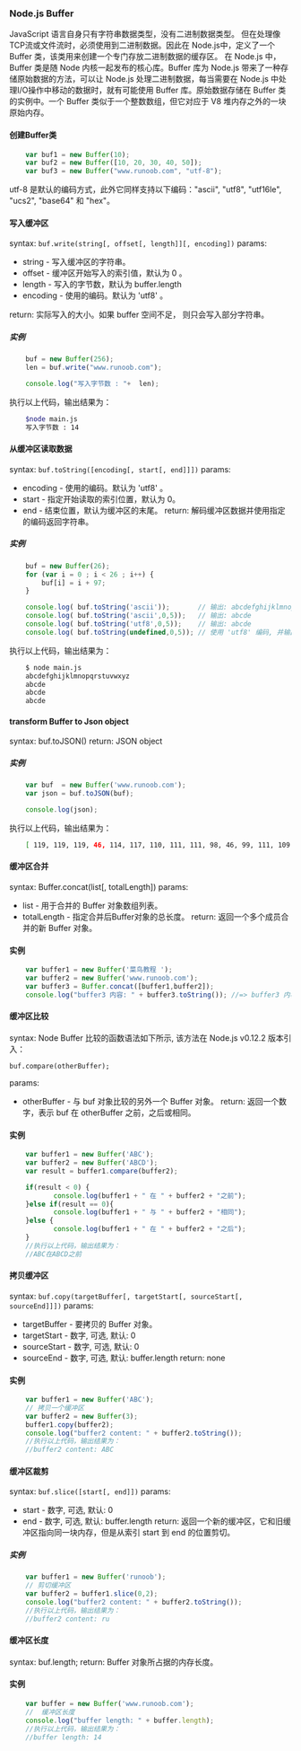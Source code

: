 ### Node.js Buffer
JavaScript 语言自身只有字符串数据类型，没有二进制数据类型。
但在处理像TCP流或文件流时，必须使用到二进制数据。因此在 Node.js中，定义了一个 Buffer 类，该类用来创建一个专门存放二进制数据的缓存区。
在 Node.js 中，Buffer 类是随 Node 内核一起发布的核心库。Buffer 库为 Node.js 带来了一种存储原始数据的方法，可以让 Node.js 处理二进制数据，每当需要在 Node.js 中处理I/O操作中移动的数据时，就有可能使用 Buffer 库。原始数据存储在 Buffer 类的实例中。一个 Buffer 类似于一个整数数组，但它对应于 V8 堆内存之外的一块原始内存。

#### 创建Buffer类
``` javascript
    var buf1 = new Buffer(10);
    var buf2 = new Buffer([10, 20, 30, 40, 50]);
    var buf3 = new Buffer("www.runoob.com", "utf-8");
```
utf-8 是默认的编码方式，此外它同样支持以下编码："ascii", "utf8", "utf16le", "ucs2", "base64" 和 "hex"。

#### 写入缓冲区
syntax: `buf.write(string[, offset[, length]][, encoding])`
params:
- string   - 写入缓冲区的字符串。
- offset   - 缓冲区开始写入的索引值，默认为 0 。
- length   - 写入的字节数，默认为 buffer.length
- encoding - 使用的编码。默认为 'utf8' 。

return: 实际写入的大小。如果 buffer 空间不足， 则只会写入部分字符串。
##### 实例
``` javascript
    buf = new Buffer(256);
    len = buf.write("www.runoob.com");

    console.log("写入字节数 : "+  len);
```
执行以上代码，输出结果为：

``` bash
    $node main.js
    写入字节数 : 14
```

#### 从缓冲区读取数据
syntax: `buf.toString([encoding[, start[, end]]])`
params: 
- encoding - 使用的编码。默认为 'utf8' 。
- start    - 指定开始读取的索引位置，默认为 0。
- end      - 结束位置，默认为缓冲区的末尾。
return: 解码缓冲区数据并使用指定的编码返回字符串。  
##### 实例
``` javascript
    buf = new Buffer(26);
    for (var i = 0 ; i < 26 ; i++) {
        buf[i] = i + 97;
    }

    console.log( buf.toString('ascii'));       // 输出: abcdefghijklmnopqrstuvwxyz
    console.log( buf.toString('ascii',0,5));   // 输出: abcde
    console.log( buf.toString('utf8',0,5));    // 输出: abcde
    console.log( buf.toString(undefined,0,5)); // 使用 'utf8' 编码, 并输出: abcde
```
执行以上代码，输出结果为：

``` bash
    $ node main.js
    abcdefghijklmnopqrstuvwxyz
    abcde
    abcde
    abcde
```

#### transform Buffer to Json object
syntax: buf.toJSON()
return: JSON object
##### 实例
``` javascript
    var buf  = new Buffer('www.runoob.com');
    var json = buf.toJSON(buf);

    console.log(json);
```
执行以上代码，输出结果为：

``` bash
    [ 119, 119, 119, 46, 114, 117, 110, 111, 111, 98, 46, 99, 111, 109 ]
```
#### 缓冲区合并
syntax: Buffer.concat(list[, totalLength])
params:
- list        - 用于合并的 Buffer 对象数组列表。
- totalLength - 指定合并后Buffer对象的总长度。
return: 返回一个多个成员合并的新 Buffer 对象。  
#### 实例
``` javascript
    var buffer1 = new Buffer('菜鸟教程 ');
    var buffer2 = new Buffer('www.runoob.com');
    var buffer3 = Buffer.concat([buffer1,buffer2]);
    console.log("buffer3 内容: " + buffer3.toString()); //=> buffer3 内容: 菜鸟教程 www.runoob.com
```

#### 缓冲区比较
syntax: Node Buffer 比较的函数语法如下所示, 该方法在 Node.js v0.12.2 版本引入：

    buf.compare(otherBuffer);
params: 
- otherBuffer - 与 buf 对象比较的另外一个 Buffer 对象。
return: 返回一个数字，表示 buf 在 otherBuffer 之前，之后或相同。
#### 实例
``` javascript
    var buffer1 = new Buffer('ABC');
    var buffer2 = new Buffer('ABCD');
    var result = buffer1.compare(buffer2);

    if(result < 0) {
           console.log(buffer1 + " 在 " + buffer2 + "之前");
    }else if(result == 0){
           console.log(buffer1 + " 与 " + buffer2 + "相同");
    }else {
           console.log(buffer1 + " 在 " + buffer2 + "之后");
    }
    //执行以上代码，输出结果为：
    //ABC在ABCD之前
```

#### 拷贝缓冲区
syntax: `buf.copy(targetBuffer[, targetStart[, sourceStart[, sourceEnd]]])`
params:
- targetBuffer - 要拷贝的 Buffer 对象。
- targetStart - 数字, 可选, 默认: 0
- sourceStart - 数字, 可选, 默认: 0
- sourceEnd - 数字, 可选, 默认: buffer.length
return: none
#### 实例
``` javascript
    var buffer1 = new Buffer('ABC');
    // 拷贝一个缓冲区
    var buffer2 = new Buffer(3);
    buffer1.copy(buffer2);
    console.log("buffer2 content: " + buffer2.toString());
    //执行以上代码，输出结果为：
    //buffer2 content: ABC
```

#### 缓冲区裁剪
syntax: `buf.slice([start[, end]])`
params:
- start - 数字, 可选, 默认: 0
- end   - 数字, 可选, 默认: buffer.length
return:
    返回一个新的缓冲区，它和旧缓冲区指向同一块内存，但是从索引 start 到 end 的位置剪切。
##### 实例
``` javascript
    var buffer1 = new Buffer('runoob');
    // 剪切缓冲区
    var buffer2 = buffer1.slice(0,2);
    console.log("buffer2 content: " + buffer2.toString());
    //执行以上代码，输出结果为：
    //buffer2 content: ru
```
#### 缓冲区长度
syntax: buf.length;
return: Buffer 对象所占据的内存长度。
#### 实例
``` javascript
    var buffer = new Buffer('www.runoob.com');
    //  缓冲区长度
    console.log("buffer length: " + buffer.length);
    //执行以上代码，输出结果为：
    //buffer length: 14
```
